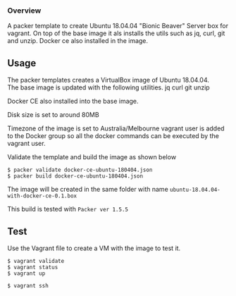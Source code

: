### Overview

A packer template to create Ubuntu 18.04.04 "Bionic Beaver" Server box for vagrant.  On top of the base image it als installs the utils such as jq, curl, git and unzip.  Docker ce also installed in the image.

## Usage
The packer templates creates a VirtualBox image of Ubuntu 18.04.04.  
The base image is updated with the following utilities.
jq
curl
git
unzip

Docker CE also installed into the base image.

Disk size is set to around 80MB

Timezone of the image is set to Australia/Melbourne
vagrant user is added to the Docker group so all the docker commands can be executed by the vagrant user.

Validate the template and build the image as shown below

```
$ packer validate docker-ce-ubuntu-180404.json
$ packer build docker-ce-ubuntu-180404.json
```

The image will be created in the same folder with name ```ubuntu-18.04.04-with-docker-ce-0.1.box```

This build is tested with ```Packer ver 1.5.5```

## Test

Use the Vagrant file to create a VM with the image to test it.

```
$ vagrant validate
$ vagrant status
$ vagrant up

$ vagrant ssh
```
